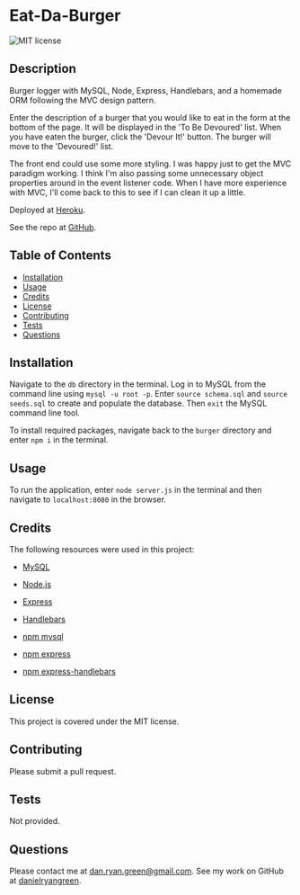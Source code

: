 # Eat-Da-Burger
  ![MIT license](https://img.shields.io/badge/license-MIT-green)
  ## Description
  Burger logger with MySQL, Node, Express, Handlebars, and a homemade ORM following the MVC design pattern.

  Enter the description of a burger that you would like to eat in the form at the bottom of the page. It will be displayed in the 'To Be Devoured' list. When you have eaten the burger, click the 'Devour It!' button. The burger will move to the 'Devoured!' list.

  The front end could use some more styling. I was happy just to get the MVC paradigm working. I think I'm also passing some unnecessary object properties around in the event listener code. When I have more experience with MVC, I'll come back to this to see if I can clean it up a little.

  Deployed at [Heroku](https://dry-bastion-75967.herokuapp.com/).

  See the repo at [GitHub](https://github.com/danielryangreen/burger).
  ## Table of Contents
  * [Installation](#installation)
  * [Usage](#usage)
  * [Credits](#credits)
  * [License](#license)
  * [Contributing](#contributing)
  * [Tests](#tests)
  * [Questions](#questions)
  ## Installation
  Navigate to the `db` directory in the terminal. Log in to MySQL from the command line using `mysql -u root -p`. Enter `source schema.sql` and `source seeds.sql` to create and populate the database. Then `exit` the MySQL command line tool.
  
  To install required packages, navigate back to the `burger` directory and enter `npm i` in the terminal.
  ## Usage
  To run the application, enter `node server.js` in the terminal and then navigate to `localhost:8080` in the browser.

  ## Credits
  The following resources were used in this project:

  - [MySQL](https://dev.mysql.com/downloads/mysql/)
  - [Node.js](https://nodejs.org/en/)
  - [Express](https://expressjs.com/)
  - [Handlebars](https://handlebarsjs.com/)

  - [npm mysql](https://www.npmjs.com/package/mysql)
  - [npm express](https://www.npmjs.com/package/express)
  - [npm express-handlebars](https://www.npmjs.com/package/express-handlebars)
  ## License
  This project is covered under the MIT license.
  ## Contributing
  Please submit a pull request.
  ## Tests
  Not provided.
  ## Questions
  Please contact me at dan.ryan.green@gmail.com. See my work on GitHub at [danielryangreen](https://github.com/danielryangreen/).